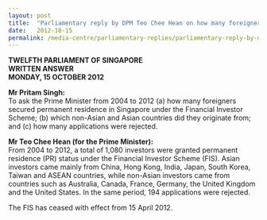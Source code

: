 ```yaml
---
layout: post
title:  "Parliamentary reply by DPM Teo Chee Hean on how many foreigners secured permanent residence in Singapore under FIS"
date:   2012-10-15
permalink: /media-centre/parliamentary-replies/parliamentary-reply-by-dpm-teo-chee-hean-on-15-oct-2012/
---
```


**TWELFTH PARLIAMENT OF SINGAPORE  
WRITTEN ANSWER  
MONDAY, 15 OCTOBER 2012**  

**Mr Pritam Singh:**  
To ask the Prime Minister from 2004 to 2012 (a) how many foreigners secured permanent residence in Singapore under the Financial Investor Scheme; (b) which non-Asian and Asian countries did they originate from; and (c) how many applications were rejected.

**Mr Teo Chee Hean (for the Prime Minister):**  
From 2004 to 2012, a total of 1,080 investors were granted permanent residence (PR) status under the Financial Investor Scheme (FIS). Asian investors came mainly from China, Hong Kong, India, Japan, South Korea, Taiwan and ASEAN countries, while non-Asian investors came from countries such as Australia, Canada, France, Germany, the United Kingdom and the United States. In the same period, 194 applications were rejected.

The FIS has ceased with effect from 15 April 2012.


